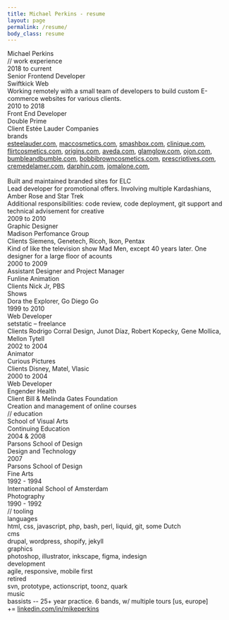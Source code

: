 ```yaml
---
title: Michael Perkins - resume
layout: page
permalink: /resume/
body_class: resume
---
```


<div id="container" class="resume">
  <div class="info">
    <div class="info__name">Michael Perkins</div>
  </div>

  <div class="job__header">// work experience</div>

  <div class="job">
    <div class="job__date">2018 to current</div>
    <div class="frame">
      <div class="job__position">Senior Frontend Developer</div>
      <div class="job__employer">Swiftkick Web</div>
      <div class="job__clients"><span class="job__clients__title"></span></div>
      <div class="job__details">
        <div class="job__details__title"></div>
        <div class="job__details__detail">Working remotely with a small team of developers to build custom E-commerce websites for various clients.</div>
      </div>
    </div>
  </div>

  <div class="job">
    <div class="job__date">2010 to 2018</div>
    <div class="frame">
      <div class="job__position">Front End Developer</div>
      <div class="job__employer">Double Prime</div>
      <div class="job__clients"><span class="job__clients__title">Client </span>Estée Lauder Companies</div>
      <div class="job__details">
        <div class="job__details__title">brands</div>
        <div class="job__details__detail"><a href="http://www.esteelauder.com">esteelauder.com</a>, <a href="http://www.maccosmetics.com">maccosmetics.com</a>, <a href="http://www.smashbox.com">smashbox.com</a>, <a href="http://www.clinique.com">clinique.com</a>, <a href="http://www.flirtcosmetics.com">flirtcosmetics.com</a>, <a href="http://www.origins.com">origins.com</a>, <a href="http://www.aveda.com">aveda.com</a>, <a href="http://www.glamglow.com">glamglow.com</a>, <a href="http://www.ojon.com">ojon.com</a>, <a href="http://www.bumbleandbumble.com">bumbleandbumble.com</a>, <a href="http://www.bobbibrowncosmetics.com">bobbibrowncosmetics.com</a>, <a href="http://www.prescriptives.com">prescriptives.com</a>, <a href="http://www.cremedelamer.com">cremedelamer.com</a>, <a href="http://www.darphin.com">darphin.com</a>, <a href="http://www.jomalone.com">jomalone.com</a>, <br><br>Built and maintained branded sites for ELC <br>Lead developer for promotional offers. Involving multiple Kardashians, Amber Rose and Star Trek<br>Additional responsibilities: code review, code deployment, git support and technical advisement for creative</div>
      </div>
    </div>
  </div>

  <div class="job">
    <div class="job__date">2009 to 2010</div>
    <div class="frame">
      <div class="job__position">Graphic Designer</div>
      <div class="job__employer">Madison Perfomance Group</div>
      <div class="job__clients"><span class="job__clients__title">Clients </span>Siemens, Genetech, Ricoh, Ikon, Pentax</div>
      <div class="job__details">
        <div class="job__details__title"></div>
        <div class="job__details__detail">Kind of like the television show Mad Men, except 40 years later. One designer for a large floor of acounts</div>
      </div>
    </div>
  </div>

  <div class="job">
    <div class="job__date">2000 to 2009</div>
    <div class="frame">
      <div class="job__position">Assistant Designer and Project Manager</div>
      <div class="job__employer">Funline Animation</div>
      <div class="job__clients"><span class="job__clients__title">Clients </span>Nick Jr, PBS</div>
      <div class="job__details">
        <div class="job__details__title">Shows</div>
        <div class="job__details__detail">Dora the Explorer, Go Diego Go</div>
      </div>
    </div>
  </div>

  <div class="job">
    <div class="job__date">1999 to 2010</div>
    <div class="frame">
      <div class="job__position">Web Developer</div>
      <div class="job__employer">setstatic – freelance</div>
      <div class="job__clients"><span class="job__clients__title">Clients </span>Rodrigo Corral Design, Junot Díaz, Robert Kopecky, Gene Mollica, Mellon Tytell</div>
      <div class="job__details">
        <div class="job__details__title"></div>
        <div class="job__details__detail"></div>
      </div>
    </div>
  </div>

  <div class="job">
    <div class="job__date">2002 to 2004</div>
    <div class="frame">
      <div class="job__position">Animator</div>
      <div class="job__employer">Curious Pictures</div>
      <div class="job__clients"><span class="job__clients__title">Clients </span>Disney, Matel, Vlasic</div>
      <div class="job__details">
        <div class="job__details__title"></div>
        <div class="job__details__detail"></div>
      </div>
    </div>
  </div>

  <div class="job">
    <div class="job__date">2000 to 2004</div>
    <div class="frame">
      <div class="job__position">Web Developer</div>
      <div class="job__employer">Engender Health</div>
      <div class="job__clients"><span class="job__clients__title">Client </span>Bill &amp; Melinda Gates Foundation</div>
      <div class="job__details">
        <div class="job__details__title"></div>
        <div class="job__details__detail">Creation and management of online courses</div>
      </div>
    </div>
  </div>

  <div class="education__header">// education</div>
  <div class="education">
    <div class="frame">
      <div class="education__school">School of Visual Arts</div>
      <div class="education__study">Continuing Education</div>
      <div class="education__dates">2004 &amp; 2008</div>
    </div>
  </div>

  <div class="education">
    <div class="frame">
      <div class="education__school">Parsons School of Design</div>
      <div class="education__study">Design and Technology</div>
      <div class="education__dates">2007</div>
    </div>
  </div>

  <div class="education">
    <div class="frame">
      <div class="education__school">Parsons School of Design</div>
      <div class="education__study">Fine Arts</div>
      <div class="education__dates">1992 - 1994</div>
    </div>
  </div>

  <div class="education">
    <div class="frame">
      <div class="education__school">International School of Amsterdam</div>
      <div class="education__study">Photography</div>
      <div class="education__dates">1990 - 1992</div>
    </div>
  </div>

  <div class="tools__header">// tooling</div>
  <div class="tools">
    <div class="frame">
      <div class="tools__section">languages</div>
      <div class="tools__description">html, css, javascript, php, bash, perl, liquid, git, some Dutch</div>
    </div>
  </div>

  <div class="tools">
    <div class="frame">
      <div class="tools__section">cms</div>
      <div class="tools__description">drupal, wordpress, shopify, jekyll</div>
    </div>
  </div>

  <div class="tools">
    <div class="frame">
      <div class="tools__section">graphics</div>
      <div class="tools__description">photoshop, illustrator, inkscape, figma, indesign</div>
    </div>
  </div>

  <div class="tools">
    <div class="frame">
      <div class="tools__section">development</div>
      <div class="tools__description">agile, responsive, mobile first</div>
    </div>
  </div>

  <div class="tools">
    <div class="frame">
      <div class="tools__section">retired</div>
      <div class="tools__description">svn, prototype, actionscript, toonz, quark</div>
    </div>
  </div>

  <div class="tools">
    <div class="frame">
      <div class="tools__section">music</div>
      <div class="tools__description">bassists -- 25+ year practice. 6 bands, w/ multiple tours [us, europe]</div>
    </div>
  </div>

</div>

<div class="linkedin">
  += <a href="http://www.linkedin.com/in/mikeperkins">linkedin.com/in/mikeperkins</a>
</div>

<!-- templates -->
<script type="text/template" id="info">
  <div class="info">
    <div class="info__name"><%= name %></div>
  </div>
</script>

<script type="text/template" id="job">
  <div class="job">
    <div class="job__date"><%= from %> to <%= to %></div>
    <div class="frame">
      <div class="job__position"><%= position %></div>
      <div class="job__employer"><%= employer %></div>
      <div class="job__clients"><span class="job__clients__title"><%= clientTitle %> </span><%= clients %></div>
      <div class="job__details">
        <div class="job__details__title"><%= details.title %></div>
        <div class="job__details__detail"><%= details.detail %></div>
      </div>
    </div>
  </div>
</script>

<script type="text/template" id="education">
  <div class="education">
    <div class="frame">
      <div class="education__school"><%= school %></div>
      <div class="education__study"><%= study %></div>
      <div class="education__dates"><%= dates %></div>
    </div>
  </div>
</script>

<script type="text/template" id="tools">
  <div class="tools">
    <div class="frame">
      <div class="tools__section"><%= section %></div>
      <div class="tools__description"><%= description %></div>
    </div>
  </div>
</script>




